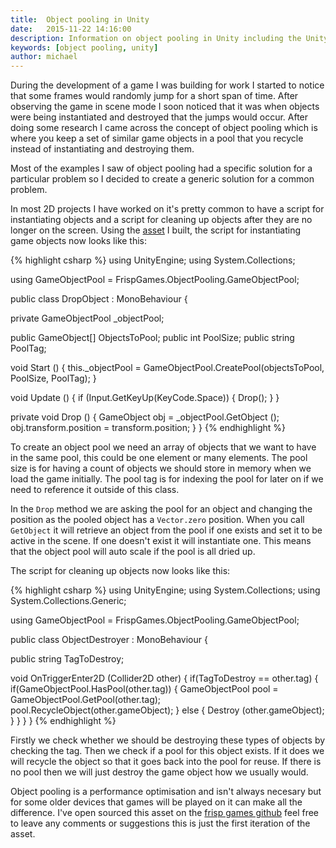 ```yaml
---
title:  Object pooling in Unity
date:   2015-11-22 14:16:00
description: Information on object pooling in Unity including the Unity asset I wrote for abstracting object pooling.
keywords: [object pooling, unity]
author: michael
---
```


During the development of a game I was building for work I started to notice that some frames would randomly jump for a short span of time. After observing the game in scene mode I soon noticed that it was when objects were being instantiated and destroyed that the jumps would occur. After doing some research I came across the concept of object pooling which is where you keep a set of similar game objects in a pool that you recycle instead of instantiating and destroying them.

Most of the examples I saw of object pooling had a specific solution for a particular problem so I decided to create a generic solution for a common problem.

In most 2D projects I have worked on it's pretty common to have a script for instantiating objects and a script for cleaning up objects after they are no longer on the screen. Using the <a target="_blank" href="https://github.com/frispgames/frisp-object-pooling-asset">asset</a> I built, the script for instantiating game objects now looks like this:

{% highlight csharp %}
using UnityEngine;
using System.Collections;

using GameObjectPool = FrispGames.ObjectPooling.GameObjectPool;

public class DropObject : MonoBehaviour {

  private GameObjectPool _objectPool;

  public GameObject[] ObjectsToPool;
  public int PoolSize;
  public string PoolTag;

  void Start () {
    this._objectPool = GameObjectPool.CreatePool(objectsToPool, PoolSize, PoolTag);
  }
  
  void Update () {
    if (Input.GetKeyUp(KeyCode.Space)) {
      Drop();
    }
  }

  private void Drop () {
    GameObject obj = _objectPool.GetObject ();
    obj.transform.position = transform.position;
  }
}
{% endhighlight %}

To create an object pool we need an array of objects that we want to have in the same pool, this could be one element or many elements. The pool size is for having a count of objects we should store in memory when we load the game initially. The pool tag is for indexing the pool for later on if we need to reference it outside of this class.

In the `Drop` method we are asking the pool for an object and changing the position as the pooled object has a `Vector.zero` position. When you call `GetObject` it will retrieve an object from the pool if one exists and set it to be active in the scene. If one doesn't exist it will instantiate one. This means that the object pool will auto scale if the pool is all dried up.

The script for cleaning up objects now looks like this:

{% highlight csharp %}
using UnityEngine;
using System.Collections;
using System.Collections.Generic;

using GameObjectPool = FrispGames.ObjectPooling.GameObjectPool;

public class ObjectDestroyer : MonoBehaviour {

  public string TagToDestroy;

  void OnTriggerEnter2D (Collider2D other) {
    if(TagToDestroy == other.tag) {
      if(GameObjectPool.HasPool(other.tag)) {
        GameObjectPool pool = GameObjectPool.GetPool(other.tag);
        pool.RecycleObject(other.gameObject);
      } else {
        Destroy (other.gameObject);
      }
    }
  }
}
{% endhighlight %}

Firstly we check whether we should be destroying these types of objects by checking the tag. Then we check if a pool for this object exists. If it does we will recycle the object so that it goes back into the pool for reuse. If there is no pool then we will just destroy the game object how we usually would.

Object pooling is a performance optimisation and isn't always necesary but for some older devices that games will be played on it can make all the difference. I've open sourced this asset on the <a target="_blank" href="https://github.com/frispgames/frisp-object-pooling-asset">frisp games github</a> feel free to leave any comments or suggestions this is just the first iteration of the asset.

